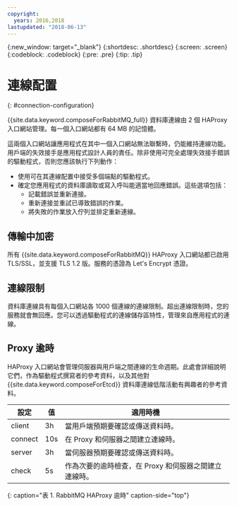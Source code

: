 ```yaml
---
copyright:
  years: 2016,2018
lastupdated: "2018-06-13"
---
```


{:new_window: target="_blank"}
{:shortdesc: .shortdesc}
{:screen: .screen}
{:codeblock: .codeblock}
{:pre: .pre}
{:tip: .tip}

# 連線配置
{: #connection-configuration}

{{site.data.keyword.composeForRabbitMQ_full}} 資料庫連線由 2 個 HAProxy 入口網站管理。每一個入口網站都有 64 MB 的記憶體。

這兩個入口網站讓應用程式在其中一個入口網站無法聯繫時，仍能維持連線功能。用戶端的失效接手是應用程式設計人員的責任。除非使用可完全處理失效接手錯誤的驅動程式，否則您應該執行下列動作：

* 使用可在其連線配置中接受多個端點的驅動程式。
* 確定您應用程式的資料庫讀取或寫入呼叫能適當地回應錯誤。這些選項包括：
  + 記載錯誤並重新連接。
  + 重新連接並重試已導致錯誤的作業。
  + 將失敗的作業放入佇列並排定重新連線。

## 傳輸中加密

所有 {{site.data.keyword.composeForRabbitMQ}} HAProxy 入口網站都已啟用 TLS/SSL，並支援 TLS 1.2 版。服務的憑證為 Let's Encrypt 憑證。

## 連線限制

資料庫連線具有每個入口網站各 1000 個連線的連線限制。超出連線限制時，您的服務就會無回應。您可以透過驅動程式的連線儲存區特性，管理來自應用程式的連線。

## Proxy 逾時

HAProxy 入口網站會管理伺服器與用戶端之間連線的生命週期。此處會詳細說明它們，作為驅動程式撰寫者的參考資料，以及其他對 {{site.data.keyword.composeForEtcd}} 資料庫連線低階活動有興趣者的參考資料。

設定 |值|適用時機
----------|-----------|-----------
client |3h|當用戶端預期要確認或傳送資料時。
connect | 10s |在 Proxy 和伺服器之間建立連線時。
server |3h|當伺服器預期要確認或傳送資料時。
check | 5s |作為次要的逾時檢查，在 Proxy 和伺服器之間建立連線時。
{: caption="表 1. RabbitMQ HAProxy 逾時" caption-side="top"}




